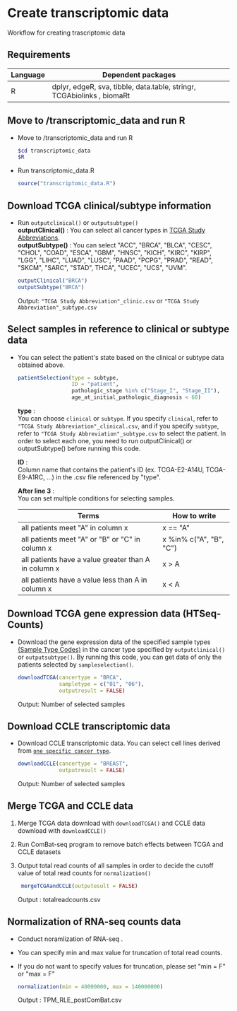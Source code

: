 # Create transcriptomic data

Workflow for creating trascriptomic data

## Requirements

| Language      | Dependent packages                                             |
| ------------- | -------------------------------------------------------------- |
| R | dplyr, edgeR, sva, tibble, data.table, stringr, TCGAbiolinks ,  biomaRt |



## Move to /transcriptomic_data and run R
- Move to /transcriptomic_data and run R

  ```bash
  $cd transcriptomic_data
  $R
  ```  

- Run transcriptomic_data.R

  ```R
  source("transcriptomic_data.R")
  ```

## Download TCGA clinical/subtype information

- Run `outputclinical()` or `outputsubtype()`  
**outputClinical()** :  You can select all cancer types in [TCGA Study Abbreviations](https://gdc.cancer.gov/resources-tcga-users/tcga-code-tables/tcga-study-abbreviations).  
**outputSubtype()** :  You can select "ACC", "BRCA", "BLCA", "CESC", "CHOL", "COAD", "ESCA", "GBM", "HNSC", "KICH", "KIRC", "KIRP", "LGG", "LIHC", "LUAD", "LUSC", "PAAD", "PCPG", "PRAD", "READ", "SKCM", "SARC", "STAD", THCA", "UCEC", "UCS", "UVM".



  ```R
  outputClinical("BRCA")
  outputSubtype("BRCA")
  ```

  Output: `"TCGA Study Abbreviation"_clinic.csv` or `"TCGA Study Abbreviation"_subtype.csv`


## Select samples in reference to clinical or subtype data

- You can select the patient's state based on the clinical or subtype data obtained above.   

  ```R
  patientSelection(type = subtype, 
                   ID = "patient",
                   pathologic_stage %in% c("Stage_I", "Stage_II"),
                   age_at_initial_pathologic_diagnosis < 60)
  ```

    **type** :   
    You can choose `clinical` or `subtype`. If you specify `clinical`, refer to `"TCGA Study Abbreviation"_clinical.csv`, and if you specify `subtype`, refer to `"TCGA Study Abbreviation"_subtype.csv` to select the patient. In order to select each one, you need to run outputClinical() or outputSubtype() before running this code.  

    **ID** :   
    Column name that contains the patient's ID (ex. TCGA-E2-A14U, TCGA-E9-A1RC, ...) in the .csv file referenced by "type". 

    **After line 3** :  
    You can set multiple conditions for selecting samples. 

    | Terms      | How to write                                             |
    | ------------- | -------------------------------------------------------------- |
    | all patients meet "A" in column x | x == "A" |
    | all patients meet "A" or "B" or "C" in column x | x %in% c("A", "B", "C") |
    | all patients have a value greater than A in column x | x > A  |
    | all patients have a value less than A in column x | x < A  |




## Download TCGA gene expression data (HTSeq-Counts)

 - Download the gene expression data of the specified sample types [(Sample Type Codes)](https://gdc.cancer.gov/resources-tcga-users/tcga-code-tables/sample-type-codes) in the cancer type specified by `outputclinical()` or `outputsubtype()`. By running this code, you can get data of only the patients selected by `sampleselection()`.

   ```R
   downloadTCGA(cancertype = "BRCA", 
                sampletype = c("01", "06"),
                outputresult = FALSE)
   ```  
   Output: Number of selected samples


## Download CCLE transcriptomic data


- Download CCLE transcriptomic data. You can select cell lines derived from [`one specific cancer type`](CCLE_cancertype.txt).

  ```R
  downloadCCLE(cancertype = "BREAST",
               outputresult = FALSE)
  ```  
  Output: Number of selected samples
 

## Merge TCGA and CCLE data
 1. Merge TCGA data download with `downloadTCGA()` and CCLE data download with `downloadCCLE()`
 2. Run ComBat-seq program to remove batch effects between TCGA and CCLE datasets  
 3. Output total read counts of all samples in order to decide the cutoff value of total read counts for `normalization()`

    ```R
     mergeTCGAandCCLE(outputesult = FALSE)
     ```  

    Output : totalreadcounts.csv 

## Normalization of RNA-seq counts data
 - Conduct noramlization of RNA-seq .
 - You can specify min and max value for truncation of total read counts.
 - If you do not want to specify values for truncation, please set "min = F" or "max = F"

   ```R
   normalization(min = 40000000, max = 140000000)
   ```  
   Output : TPM_RLE_postComBat.csv



